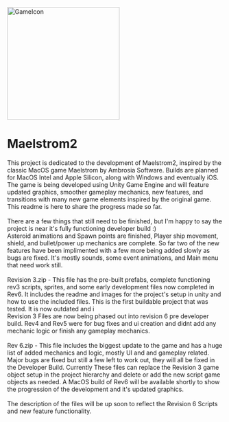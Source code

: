 
<img width="262" alt="GameIcon" src="https://github.com/jackandcarter/Maelstrom2/assets/131922119/e0db474a-305b-4e98-9ae8-0b76d7da7c0a">

# Maelstrom2

This project is dedicated to the development of Maelstrom2, inspired by the classic MacOS game Maelstrom by Ambrosia Software. 
Builds are planned for MacOS Intel and Apple Silicon, along with Windows and eventually iOS. The game is being developed using Unity Game Engine and will feature updated graphics, smoother gameplay mechanics, new features, and transitions with many new game elements inspired by the original game. This readme is here to share the progress made so far.
<BR>
<BR>
There are a few things that still need to be finished, but I'm happy to say the project is near it's fully functioning developer build :)
<br>
Asteroid animations and Spawn points are finished, Player ship movement, shield, and bullet/power up mechanics are complete. So far two of the new features have been implimented with a few more being added slowly as bugs are fixed. It's mostly sounds, some event animations, and Main menu that need work still.
<BR>
<BR>
Revision 3.zip - This file has the pre-built prefabs, complete functioning rev3 scripts, sprites, and some early development files now completed in Rev6. It includes the readme and images for the project's setup in unity and how to use the included files. This is the first buildable project that was tested. It is now outdated and i
<BR>
Revision 3 Files are now being phased out into revision 6 pre developer build. Rev4 and Rev5 were for bug fixes and ui creation and didnt add any mechanic logic or finish any gameplay mechanics.
<BR>
<BR>
Rev 6.zip - This file includes the biggest update to the game and has a huge list of added mechanics and logic, mostly UI and and gameplay related. Major bugs are fixed but still a few left to work out, they will all be fixed in the Developer Build. Currently These files can replace the Revision 3 game object setup in the project hierarchy and delete or add the new script game objects as needed. A MacOS build of Rev6 will be available shortly to show the progression of the development and it's updated graphics.
<BR>
<BR>
The description of the files will be up soon to reflect the Revision 6 Scripts and new feature functionality.
